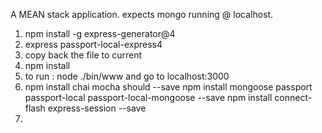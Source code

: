 A MEAN stack application.
expects mongo running @ localhost.

1. npm install -g express-generator@4
2. express passport-local-express4
3. copy back the file to current 
4. npm install
5. to run : node ./bin/www and go to localhost:3000
6.  npm install chai mocha should --save
    npm install mongoose passport passport-local passport-local-mongoose  --save
    npm install connect-flash express-session  --save
7.